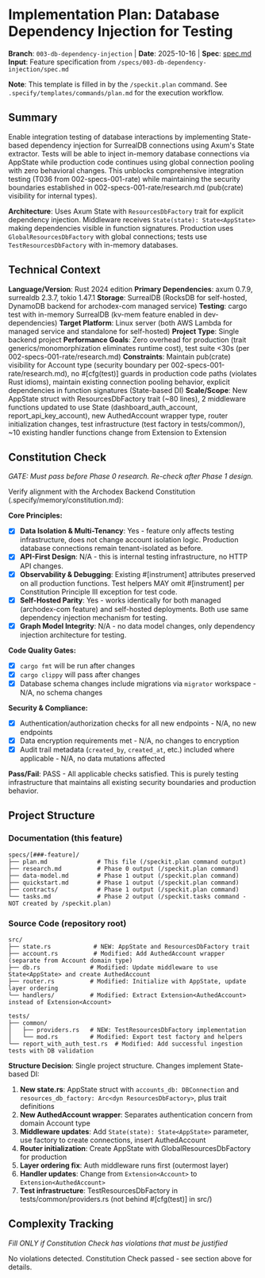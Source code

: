 # Implementation Plan: Database Dependency Injection for Testing

**Branch**: `003-db-dependency-injection` | **Date**: 2025-10-16 | **Spec**: [spec.md](./spec.md)
**Input**: Feature specification from `/specs/003-db-dependency-injection/spec.md`

**Note**: This template is filled in by the `/speckit.plan` command. See `.specify/templates/commands/plan.md` for the execution workflow.

## Summary

Enable integration testing of database interactions by implementing State-based dependency injection for SurrealDB connections using Axum's State extractor. Tests will be able to inject in-memory database connections via AppState while production code continues using global connection pooling with zero behavioral changes. This unblocks comprehensive integration testing (T036 from 002-specs-001-rate) while maintaining the security boundaries established in 002-specs-001-rate/research.md (pub(crate) visibility for internal types).

**Architecture**: Uses Axum State with `ResourcesDbFactory` trait for explicit dependency injection. Middleware receives `State(state): State<AppState>` making dependencies visible in function signatures. Production uses `GlobalResourcesDbFactory` with global connections; tests use `TestResourcesDbFactory` with in-memory databases.

## Technical Context

**Language/Version**: Rust 2024 edition
**Primary Dependencies**: axum 0.7.9, surrealdb 2.3.7, tokio 1.47.1
**Storage**: SurrealDB (RocksDB for self-hosted, DynamoDB backend for archodex-com managed service)
**Testing**: cargo test with in-memory SurrealDB (kv-mem feature enabled in dev-dependencies)
**Target Platform**: Linux server (both AWS Lambda for managed service and standalone for self-hosted)
**Project Type**: Single backend project
**Performance Goals**: Zero overhead for production (trait generics/monomorphization eliminates runtime cost), test suite <30s (per 002-specs-001-rate/research.md)
**Constraints**: Maintain pub(crate) visibility for Account type (security boundary per 002-specs-001-rate/research.md), no #[cfg(test)] guards in production code paths (violates Rust idioms), maintain existing connection pooling behavior, explicit dependencies in function signatures (State-based DI)
**Scale/Scope**: New AppState struct with ResourcesDbFactory trait (~80 lines), 2 middleware functions updated to use State (dashboard_auth_account, report_api_key_account), new AuthedAccount wrapper type, router initialization changes, test infrastructure (test factory in tests/common/), ~10 existing handler functions change from Extension<Account> to Extension<AuthedAccount>

## Constitution Check

*GATE: Must pass before Phase 0 research. Re-check after Phase 1 design.*

Verify alignment with the Archodex Backend Constitution (.specify/memory/constitution.md):

**Core Principles:**
- [x] **Data Isolation & Multi-Tenancy**: Yes - feature only affects testing infrastructure, does not change account isolation logic. Production database connections remain tenant-isolated as before.
- [x] **API-First Design**: N/A - this is internal testing infrastructure, no HTTP API changes.
- [x] **Observability & Debugging**: Existing #[instrument] attributes preserved on all production functions. Test helpers MAY omit #[instrument] per Constitution Principle III exception for test code.
- [x] **Self-Hosted Parity**: Yes - works identically for both managed (archodex-com feature) and self-hosted deployments. Both use same dependency injection mechanism for testing.
- [x] **Graph Model Integrity**: N/A - no data model changes, only dependency injection architecture for testing.

**Code Quality Gates:**
- [x] `cargo fmt` will be run after changes
- [x] `cargo clippy` will pass after changes
- [x] Database schema changes include migrations via `migrator` workspace - N/A, no schema changes

**Security & Compliance:**
- [x] Authentication/authorization checks for all new endpoints - N/A, no new endpoints
- [x] Data encryption requirements met - N/A, no changes to encryption
- [x] Audit trail metadata (`created_by`, `created_at`, etc.) included where applicable - N/A, no data mutations affected

**Pass/Fail**: PASS - All applicable checks satisfied. This is purely testing infrastructure that maintains all existing security boundaries and production behavior.

## Project Structure

### Documentation (this feature)

```
specs/[###-feature]/
├── plan.md              # This file (/speckit.plan command output)
├── research.md          # Phase 0 output (/speckit.plan command)
├── data-model.md        # Phase 1 output (/speckit.plan command)
├── quickstart.md        # Phase 1 output (/speckit.plan command)
├── contracts/           # Phase 1 output (/speckit.plan command)
└── tasks.md             # Phase 2 output (/speckit.tasks command - NOT created by /speckit.plan)
```

### Source Code (repository root)

```
src/
├── state.rs            # NEW: AppState and ResourcesDbFactory trait
├── account.rs          # Modified: Add AuthedAccount wrapper (separate from Account domain type)
├── db.rs              # Modified: Update middleware to use State<AppState> and create AuthedAccount
├── router.rs          # Modified: Initialize with AppState, update layer ordering
└── handlers/          # Modified: Extract Extension<AuthedAccount> instead of Extension<Account>

tests/
├── common/
│   ├── providers.rs   # NEW: TestResourcesDbFactory implementation
│   └── mod.rs         # Modified: Export test factory and helpers
└── report_with_auth_test.rs  # Modified: Add successful ingestion tests with DB validation
```

**Structure Decision**: Single project structure. Changes implement State-based DI:
1. **New state.rs**: AppState struct with `accounts_db: DBConnection` and `resources_db_factory: Arc<dyn ResourcesDbFactory>`, plus trait definitions
2. **New AuthedAccount wrapper**: Separates authentication concern from domain Account type
3. **Middleware updates**: Add `State(state): State<AppState>` parameter, use factory to create connections, insert AuthedAccount
4. **Router initialization**: Create AppState with GlobalResourcesDbFactory for production
5. **Layer ordering fix**: Auth middleware runs first (outermost layer)
6. **Handler updates**: Change from `Extension<Account>` to `Extension<AuthedAccount>`
7. **Test infrastructure**: TestResourcesDbFactory in tests/common/providers.rs (not behind #[cfg(test)] in src/)

## Complexity Tracking

*Fill ONLY if Constitution Check has violations that must be justified*

No violations detected. Constitution Check passed - see section above for details.
